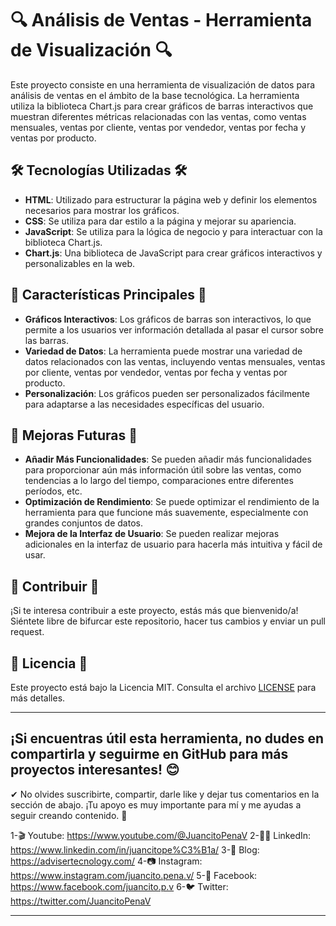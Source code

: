 # 🔍 Análisis de Ventas - Herramienta de Visualización 🔍

Este proyecto consiste en una herramienta de visualización de datos para análisis de ventas en el ámbito de la base tecnológica. La herramienta utiliza la biblioteca Chart.js para crear gráficos de barras interactivos que muestran diferentes métricas relacionadas con las ventas, como ventas mensuales, ventas por cliente, ventas por vendedor, ventas por fecha y ventas por producto.

## 🛠️ Tecnologías Utilizadas 🛠️

- **HTML**: Utilizado para estructurar la página web y definir los elementos necesarios para mostrar los gráficos.
- **CSS**: Se utiliza para dar estilo a la página y mejorar su apariencia.
- **JavaScript**: Se utiliza para la lógica de negocio y para interactuar con la biblioteca Chart.js.
- **Chart.js**: Una biblioteca de JavaScript para crear gráficos interactivos y personalizables en la web.

## 🚀 Características Principales 🚀

- **Gráficos Interactivos**: Los gráficos de barras son interactivos, lo que permite a los usuarios ver información detallada al pasar el cursor sobre las barras.
- **Variedad de Datos**: La herramienta puede mostrar una variedad de datos relacionados con las ventas, incluyendo ventas mensuales, ventas por cliente, ventas por vendedor, ventas por fecha y ventas por producto.
- **Personalización**: Los gráficos pueden ser personalizados fácilmente para adaptarse a las necesidades específicas del usuario.

## 🔮 Mejoras Futuras 🔮

- **Añadir Más Funcionalidades**: Se pueden añadir más funcionalidades para proporcionar aún más información útil sobre las ventas, como tendencias a lo largo del tiempo, comparaciones entre diferentes períodos, etc.
- **Optimización de Rendimiento**: Se puede optimizar el rendimiento de la herramienta para que funcione más suavemente, especialmente con grandes conjuntos de datos.
- **Mejora de la Interfaz de Usuario**: Se pueden realizar mejoras adicionales en la interfaz de usuario para hacerla más intuitiva y fácil de usar.

## 🤝 Contribuir 🤝

¡Si te interesa contribuir a este proyecto, estás más que bienvenido/a! Siéntete libre de bifurcar este repositorio, hacer tus cambios y enviar un pull request.

## 📝 Licencia 📝

Este proyecto está bajo la Licencia MIT. Consulta el archivo [LICENSE](LICENSE) para más detalles.

---

¡Si encuentras útil esta herramienta, no dudes en compartirla y seguirme en GitHub para más proyectos interesantes! 😊
---

✔  No olvides suscribirte, compartir, darle like y dejar tus comentarios en la sección de abajo. ¡Tu apoyo es muy importante para mí  y me ayudas a seguir creando contenido. 💚

1-🎬 Youtube: https://www.youtube.com/@JuancitoPenaV 
2-👨‍💼 LinkedIn: https://www.linkedin.com/in/juancitope%C3%B1a/
3-📰 Blog: https://advisertecnology.com/
4-📷 Instagram: https://www.instagram.com/juancito.pena.v/
5-📑 Facebook: https://www.facebook.com/juancito.p.v
6-🐦 Twitter: https://twitter.com/JuancitoPenaV

---
